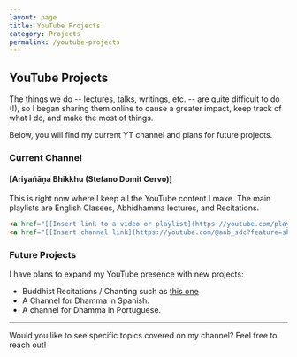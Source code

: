 ```yaml
---
layout: page
title: YouTube Projects
category: Projects
permalink: /youtube-projects
---
```


## YouTube Projects

The things we do -- lectures, talks, writings, etc. -- are quite difficult to do (!), so I began sharing them online to cause a greater impact, keep track of what I do, and make the most of things. 

Below, you will find my current YT channel and plans for future projects.

### Current Channel
#### [Ariyañāṇa Bhikkhu (Stefano Domit Cervo)]

This is right now where I keep all the YouTube content I make. The main playlists are English Clasees, Abhidhamma lectures, and Recitations. 

```html
<a href="[[Insert link to a video or playlist](https://youtube.com/playlist?list=PLXMGw7BI8gLVn_DKTX82nQ2Q0uWdUJpLT&feature=shared)]" target="_blank">📺 Watch my latest video or playlist</a>
<a href="[[Insert channel link](https://youtube.com/@anb_sdc?feature=shared)]" target="_blank">🔗 Visit the channel</a>
```

### Future Projects
I have plans to expand my YouTube presence with new projects:
- Buddhist Recitations / Chanting such as [this one](https://youtube.com/playlist?list=PLXMGw7BI8gLWOvfpN_v_B9NaC6iJ5Zok8&feature=shared)
- A Channel for Dhamma in Spanish.
- A channel for Dhamma in Portuguese.
---
Would you like to see specific topics covered on my channel? Feel free to reach out!


